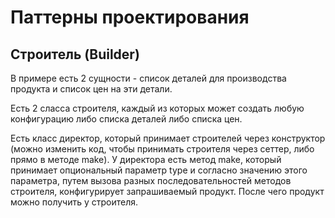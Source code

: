 # Паттерны проектирования

## Строитель (Builder)

В примере есть 2 сущности - список деталей для производства продукта и список цен на эти детали.

Есть 2 сласса строителя, каждый из которых может создать любую конфигурацию либо списка деталей либо списка цен.

Есть класс директор, который принимает строителей через конструктор (можно изменить код, чтобы принимать строителя через сеттер, либо прямо в методе make).
У директора есть метод make, который принимает опциональный параметр type и согласно значению этого параметра, путем вызова разных последовательностей методов строителя, конфигурирует запрашиваемый продукт. После чего продукт можно получить у строителя.